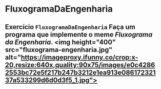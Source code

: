 # FluxogramaDaEngenharia
## Exercício `FluxogramaDaEngenharia`  Faça um programa que implemente o meme _Fluxograma da Engenharia_.  &lt;img height="400" src="fluxograma-engenharia.jpg" alt="https://imageproxy.ifunny.co/crop:x-20,resize:640x,quality:90x75/images/e0c42862553bc72e5f217b247b3212e1ea913e08617232137a533299d6d0d3f5_1.jpg">

